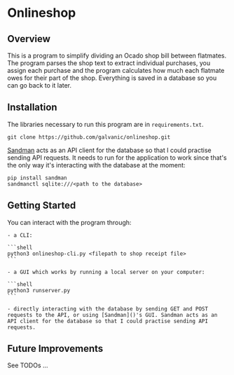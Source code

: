 Onlineshop
==========

Overview
--------
This is a program to simplify dividing an Ocado shop bill between flatmates. The program parses the shop text to extract individual purchases, you assign each purchase and the program calculates how much each flatmate owes for their part of the shop. Everything is saved in a database so you can go back to it later.

Installation
------------
The libraries necessary to run this program are in `requirements.txt`.

```shell
git clone https://github.com/galvanic/onlineshop.git
```

[Sandman]() acts as an API client for the database so that I could practise sending API requests. It needs to run for the application to work since that's the only way it's interacting with the database at the moment:

```shell
pip install sandman
sandmanctl sqlite:///<path to the database>
```

Getting Started
---------------

You can interact with the program through:

	- a CLI:

	```shell
	python3 onlineshop-cli.py <filepath to shop receipt file>
	```

	- a GUI which works by running a local server on your computer:

	```shell
	python3 runserver.py
	```

	- directly interacting with the database by sending GET and POST requests to the API, or using [Sandman]()'s GUI. Sandman acts as an API client for the database so that I could practise sending API requests.

Future Improvements
-------------------
See TODOs ...